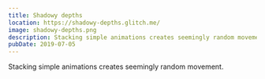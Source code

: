 ```yaml
---
title: Shadowy depths
location: https://shadowy-depths.glitch.me/
image: shadowy-depths.png
description: Stacking simple animations creates seemingly random movement.
pubDate: 2019-07-05
---
```

Stacking simple animations creates seemingly random movement.